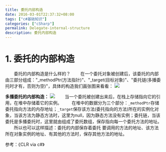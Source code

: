 ```yaml
---
title: 委托内部构造
date: 2016-03-01T22:37:32+08:00
tags: ["c#基础知识"]
categories: ["cSharp"]
permalink: Delegate-internal-structure
description: 委托内部构造
---
```

# 1. 委托的内部构造
　　委托的内部构造是什么样的？
　　在一个委托对象被创建后，该委托的内部由三部分组成："_methodPtr(方法指针)"、"_target(目标对象)"、"委托链(多播委托时才有，否则为空)"，具体的构造我们画张图来看看：
![](http://ww3.sinaimg.cn/mw690/c55a7aeejw1f1hridcavej20is0d874l.jpg)
<!--more-->
**多播委托的内部构造：**
![](http://ww2.sinaimg.cn/mw690/c55a7aeejw1f1hrmfyi3ij20ql0fn3z1.jpg)
　　当一个委托被创建出来后，在栈上存储指向它的引用，在堆中存储着它的实例。
　　在堆中的数据分为三个部分：`_methodPtr`存储委托指向方法的内存地址；`_target`保存该方法(委托指向的方法)所在的实例化对象，当该方法为静态方法时，这里为null，因为静态方法没有实例；委托链，当该委托是多播委托时，这里就由组成了委托数组，保存指向每一个委托方法的地址。
　　所以也可以这样描述：委托的内部保存着委托 要调用的方法的地址、该方法所在对象实例的地址、有其他的方法时，保存其他方法的地址。

参考：《CLR via c#》
